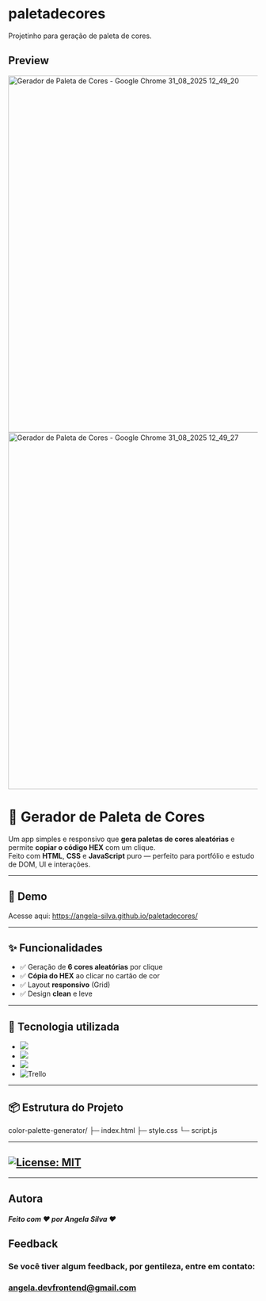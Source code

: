 # paletadecores
Projetinho para geração de paleta de cores.

## Preview 

<img width="1024" height="720" alt="Gerador de Paleta de Cores - Google Chrome 31_08_2025 12_49_20" src="https://github.com/user-attachments/assets/ff51c2cf-0e66-4be1-9396-8d43d262a4a7" />

<img width="1024" height="720" alt="Gerador de Paleta de Cores - Google Chrome 31_08_2025 12_49_27" src="https://github.com/user-attachments/assets/28a9af9c-3a6c-455b-bb0c-ddbdf2c5d2dc" />


# 🎨 Gerador de Paleta de Cores

Um app simples e responsivo que **gera paletas de cores aleatórias** e permite **copiar o código HEX** com um clique.  
Feito com **HTML**, **CSS** e **JavaScript** puro — perfeito para portfólio e estudo de DOM, UI e interações.

---

## 🔗 Demo
Acesse aqui: https://angela-silva.github.io/paletadecores/ 

---

## ✨ Funcionalidades
- ✅ Geração de **6 cores aleatórias** por clique
- ✅ **Cópia do HEX** ao clicar no cartão de cor
- ✅ Layout **responsivo** (Grid)
- ✅ Design **clean** e leve

---

## 🔧 Tecnologia utilizada
* ![](https://img.shields.io/badge/Visual_Studio_Code-0078D4?style=for-the-badge&logo=visual%20studio%20code&logoColor=white)
* ![](https://img.shields.io/badge/HTML5-E34F26?style=for-the-badge&logo=html5&logoColor=white)
* ![](https://img.shields.io/badge/CSS3-1572B6?style=for-the-badge&logo=css3&logoColor=white)
* ![Trello](https://img.shields.io/badge/Trello-%23026AA7.svg?style=for-the-badge&logo=Trello&logoColor=white)

---

## 📦 Estrutura do Projeto
color-palette-generator/
├─ index.html
├─ style.css
└─ script.js

---

## [![License: MIT](https://img.shields.io/badge/License-MIT-greem.svg)](https://opensource.org/licenses/MIT)

---

## Autora

##### Feito com ❤ por Angela Silva ❤

## Feedback

### Se você tiver algum feedback, por gentileza, entre em contato: 

### angela.devfrontend@gmail.com

